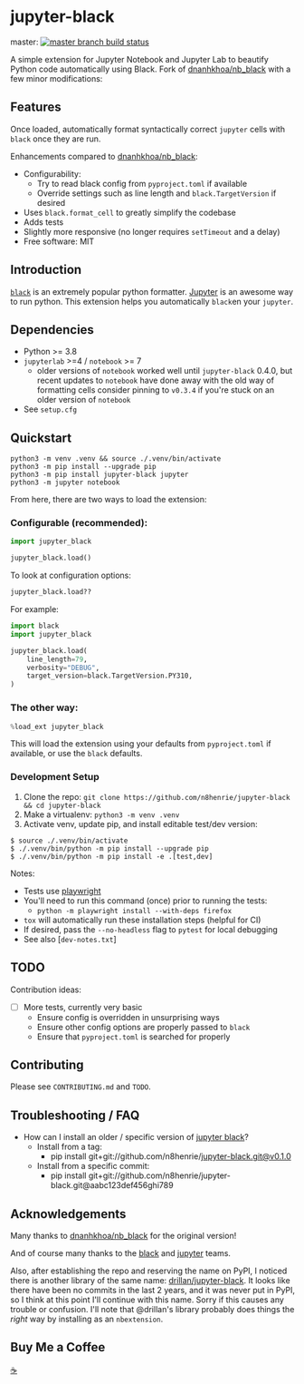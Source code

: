 # jupyter-black

master: [![master branch build status](https://github.com/n8henrie/jupyter-black/actions/workflows/python-package.yml/badge.svg?branch=master)](https://github.com/n8henrie/jupyter-black/actions/workflows/python-package.yml)

A simple extension for Jupyter Notebook and Jupyter Lab to beautify Python code
automatically using Black. Fork of
[dnanhkhoa/nb_black](https://github.com/dnanhkhoa/nb_black) with a few minor
modifications:

## Features

Once loaded, automatically format syntactically correct `jupyter` cells with
`black` once they are run.

Enhancements compared to [dnanhkhoa/nb_black](https://github.com/dnanhkhoa/nb_black):

- Configurability:
    - Try to read black config from `pyproject.toml` if available
    - Override settings such as line length and `black.TargetVersion` if
      desired
- Uses `black.format_cell` to greatly simplify the codebase
- Adds tests
- Slightly more responsive (no longer requires `setTimeout` and a delay)
- Free software: MIT

## Introduction

[`black`][black] is an extremely popular python formatter. [Jupyter][jupyter] is an
awesome way to run python. This extension helps you automatically `black`en
your `jupyter`.

## Dependencies

- Python >= 3.8
- `jupyterlab` >=4 / `notebook` >= 7
    - older versions of `notebook` worked well until `jupyter-black` 0.4.0, but recent updates to `notebook` have done away with the old way of formatting cells
    consider pinning to `v0.3.4` if you're stuck on an older version of `notebook`
- See `setup.cfg`

## Quickstart

```
python3 -m venv .venv && source ./.venv/bin/activate
python3 -m pip install --upgrade pip
python3 -m pip install jupyter-black jupyter
python3 -m jupyter notebook
```

From here, there are two ways to load the extension:

### Configurable (recommended):

```python
import jupyter_black

jupyter_black.load()
```

To look at configuration options:

```python
jupyter_black.load??
```

For example:

```python
import black
import jupyter_black

jupyter_black.load(
    line_length=79,
    verbosity="DEBUG",
    target_version=black.TargetVersion.PY310,
)
```

### The other way:

```python
%load_ext jupyter_black
```

This will load the extension using your defaults from `pyproject.toml` if
available, or use the `black` defaults.

### Development Setup

1. Clone the repo: `git clone https://github.com/n8henrie/jupyter-black && cd
   jupyter-black`
2. Make a virtualenv: `python3 -m venv .venv`
3. Activate venv, update pip, and install editable test/dev version:

```console
$ source ./.venv/bin/activate
$ ./.venv/bin/python -m pip install --upgrade pip
$ ./.venv/bin/python -m pip install -e .[test,dev]
```

Notes:

- Tests use [playwright][playwright]
- You'll need to run this command (once) prior to running the tests:
    - `python -m playwright install --with-deps firefox`
- `tox` will automatically run these installation steps (helpful for CI)
- If desired, pass the `--no-headless` flag to `pytest` for local debugging
- See also [`dev-notes.txt`]

## TODO

Contribution ideas:

- [ ] More tests, currently very basic
    - Ensure config is overridden in unsurprising ways
    - Ensure other config options are properly passed to `black`
    - Ensure that `pyproject.toml` is searched for properly

## Contributing

Please see `CONTRIBUTING.md` and `TODO`.

## Troubleshooting / FAQ

- How can I install an older / specific version of [jupyter black](jupyter-black)?
    - Install from a tag:
        - pip install git+git://github.com/n8henrie/jupyter-black.git@v0.1.0
    - Install from a specific commit:
        - pip install git+git://github.com/n8henrie/jupyter-black.git@aabc123def456ghi789


[black]: https://github.com/psf/black
[jupyter]: https://jupyter.org/
[playwright]: https://playwright.dev/python/


## Acknowledgements

Many thanks to [dnanhkhoa/nb_black](https://github.com/dnanhkhoa/nb_black) for
the original version!

And of course many thanks to the [black][black] and [jupyter][jupyter] teams.

Also, after establishing the repo and reserving the name on PyPI, I noticed
there is another library of the same name:
[drillan/jupyter-black](https://github.com/drillan/jupyter-black). It looks
like there have been no commits in the last 2 years, and it was never put in
PyPI, so I think at this point I'll continue with this name. Sorry if this
causes any trouble or confusion. I'll note that @drillan's library probably
does things the *right* way by installing as an `nbextension`.

## Buy Me a Coffee

[☕️](https://n8henrie.com/donate)
